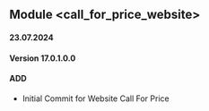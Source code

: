 ## Module <call_for_price_website>

#### 23.07.2024
#### Version 17.0.1.0.0
#### ADD

- Initial Commit for Website Call For Price
